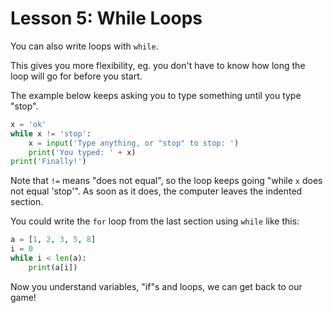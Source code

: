 # Lesson 5: While Loops

You can also write loops with `while`.

This gives you more flexibility, eg. you don't have to know how long the loop will go for
before you start.

The example below keeps asking you to type something until you type "stop".

```python
x = 'ok'
while x != 'stop':
    x = input('Type anything, or "stop" to stop: ')
    print('You typed: ' + x)
print('Finally!')
```

Note that `!=` means "does not equal", so the loop keeps going "while `x` does not equal 'stop'". As soon as it does, the computer leaves the indented section.

You could write the `for` loop from the last section using `while` like this:

```python
a = [1, 2, 3, 5, 8]
i = 0
while i < len(a):
    print(a[i])
```

Now you understand variables, "if"s and loops, we can get back to our game!
